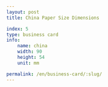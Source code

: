 ```yaml
---
layout: post
title: China Paper Size Dimensions

index: 5
type: business card
info:
    name: china
    width: 90
    height: 54
    unit: mm

permalink: /en/business-card/:slug/
---
```



